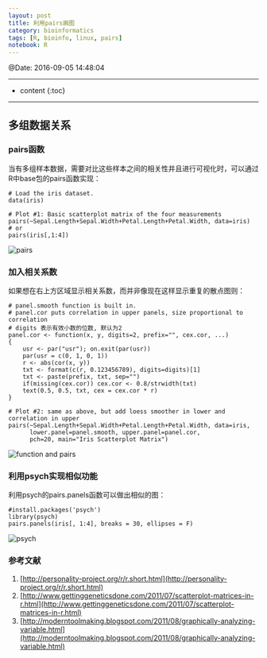 ```yaml
---
layout: post
title: 利用pairs画图
category: bioinformatics
tags: [R, bioinfo, linux, pairs]
notebook: R
---
```


@Date: 2016-09-05 14:48:04

--------

* content
{:toc}

---------


## 多组数据关系

### pairs函数

当有多组样本数据，需要对比这些样本之间的相关性并且进行可视化时，可以通过R中base包的pairs函数实现：

```
# Load the iris dataset.
data(iris)

# Plot #1: Basic scatterplot matrix of the four measurements
pairs(~Sepal.Length+Sepal.Width+Petal.Length+Petal.Width, data=iris)
# or
pairs(iris[,1:4])
```

![pairs](http://ocs218n9i.bkt.clouddn.com/u001.png)

### 加入相关系数

如果想在右上方区域显示相关系数，而并非像现在这样显示重复的散点图则：

```
# panel.smooth function is built in.
# panel.cor puts correlation in upper panels, size proportional to correlation
# digits 表示有效小数的位数, 默认为2
panel.cor <- function(x, y, digits=2, prefix="", cex.cor, ...)
{
    usr <- par("usr"); on.exit(par(usr))
    par(usr = c(0, 1, 0, 1))
    r <- abs(cor(x, y))
    txt <- format(c(r, 0.123456789), digits=digits)[1]
    txt <- paste(prefix, txt, sep="")
    if(missing(cex.cor)) cex.cor <- 0.8/strwidth(txt)
    text(0.5, 0.5, txt, cex = cex.cor * r)
}

# Plot #2: same as above, but add loess smoother in lower and correlation in upper
pairs(~Sepal.Length+Sepal.Width+Petal.Length+Petal.Width, data=iris,
      lower.panel=panel.smooth, upper.panel=panel.cor,
      pch=20, main="Iris Scatterplot Matrix")
```

![function and pairs](http://ocs218n9i.bkt.clouddn.com/u002.png)

### 利用psych实现相似功能

利用psych的pairs.panels函数可以做出相似的图：

```
#install.packages('psych')
library(psych)
pairs.panels(iris[, 1:4], breaks = 30, ellipses = F)
```

![psych](http://ocs218n9i.bkt.clouddn.com/u003.png)

### 参考文献

 1. [http://personality-project.org/r/r.short.html](http://personality-project.org/r/r.short.html)
 2. [http://www.gettinggeneticsdone.com/2011/07/scatterplot-matrices-in-r.html](http://www.gettinggeneticsdone.com/2011/07/scatterplot-matrices-in-r.html)
 3. [http://moderntoolmaking.blogspot.com/2011/08/graphically-analyzing-variable.html](http://moderntoolmaking.blogspot.com/2011/08/graphically-analyzing-variable.html)







